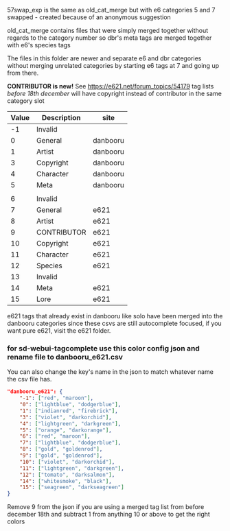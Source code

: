57swap_exp is the same as old_cat_merge but with e6 categories 5 and 7 swapped - created because of an anonymous suggestion

old_cat_merge contains files that were simply merged together without regards to the category number so dbr's meta tags are merged together with e6's species tags

The files in this folder are newer and separate e6 and dbr categories without merging unrelated categories by starting e6 tags at 7 and going up from there.

**CONTRIBUTOR is new!** See https://e621.net/forum_topics/54179 
tag lists *before 18th december* will have copyright instead of contributor in the same category slot

| Value	| Description | site |
|-------|-------------|------|
|-1	    | Invalid     |  |
|0	    | General     | danbooru |
|1	    | Artist      | danbooru |
|3	    | Copyright   | danbooru |
|4	    | Character   | danbooru |
|5	    | Meta        | danbooru |
|       |             |          |
|6	    | Invalid     |  |
|7	    | General     | e621 |
|8	    | Artist      | e621 |
|9	    | CONTRIBUTOR | e621 |
|10	    | Copyright   | e621 |
|11	    | Character   | e621 |
|12	    | Species     | e621 |
|13	    | Invalid     |  |
|14	    | Meta        | e621 |
|15	    | Lore        | e621 |

e621 tags that already exist in danbooru like solo have been merged into the danbooru categories since these csvs are still autocomplete focused, if you want pure e621, visit the e621 folder.

### for sd-webui-tagcomplete use this color config json and rename file to danbooru_e621.csv

You can also change the key's name in the json to match whatever name the csv file has.

```json
"danbooru_e621": {
    "-1": ["red", "maroon"],
    "0": ["lightblue", "dodgerblue"],
    "1": ["indianred", "firebrick"],
    "3": ["violet", "darkorchid"],
    "4": ["lightgreen", "darkgreen"],
    "5": ["orange", "darkorange"],
    "6": ["red", "maroon"],
    "7": ["lightblue", "dodgerblue"],
    "8": ["gold", "goldenrod"],
    "9": ["gold", "goldenrod"],
    "10": ["violet", "darkorchid"],
    "11": ["lightgreen", "darkgreen"],
    "12": ["tomato", "darksalmon"],
    "14": ["whitesmoke", "black"],
    "15": ["seagreen", "darkseagreen"]
}
```
Remove 9 from the json if you are using a merged tag list from before december 18th and subtract 1 from anything 10 or above to get the right colors